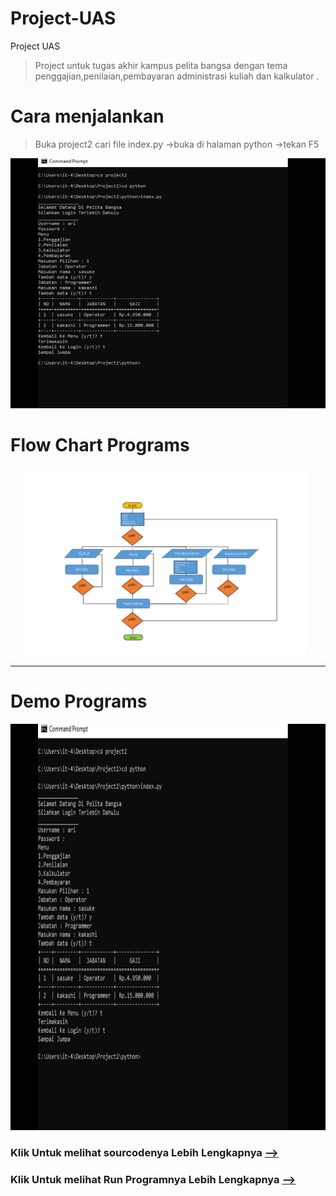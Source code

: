 # Project-UAS

Project UAS
>Project untuk tugas akhir kampus pelita bangsa dengan tema penggajian,penilaian,pembayaran administrasi kuliah dan kalkulator .

# Cara menjalankan
>Buka project2 cari file index.py ->buka di halaman python ->tekan F5

<p align="center">
<img src="https://github.com/arihanggara1/Uas/blob/master/Slide1.JPG" width="650" height="400" />
</p>

# Flow Chart Programs 
<ol>
   <img src="https://github.com/arihanggara1/Uas/blob/master/flowchart.JPG" width="450" height="300" />
</ol>
<hr/>

# Demo Programs
<img src="https://github.com/arihanggara1/Uas/blob/master/Slide1.JPG" width="950" height="650" />

### Klik Untuk melihat sourcodenya Lebih Lengkapnya [--> ](https://github.com/arihanggara1/Uas/tree/master/project2)
### Klik Untuk melihat Run Programnya Lebih Lengkapnya [--> ](https://github.com/arihanggara1/Uas)

